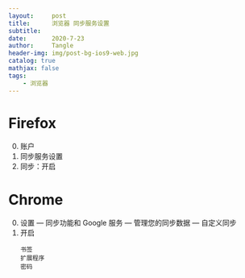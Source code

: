 ```yaml
---
layout:     post
title:      浏览器 同步服务设置
subtitle:   
date:       2020-7-23
author:     Tangle
header-img: img/post-bg-ios9-web.jpg
catalog: true
mathjax: false
tags:
    - 浏览器
---
```


# Firefox

0. 账户
0. 同步服务设置
0. 同步：开启

# Chrome

0. 设置 — 同步功能和 Google 服务 — 管理您的同步数据 — 自定义同步
0. 开启
    ```
    书签
    扩展程序
    密码
    ```
